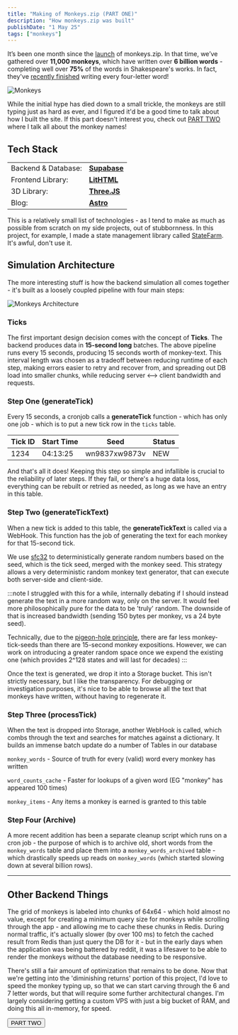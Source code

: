 ```yaml
---
title: "Making of Monkeys.zip (PART ONE)"
description: "How monkeys.zip was built"
publishDate: "1 May 25"
tags: ["monkeys"]
---
```



It’s been one month since the [launch](/posts/monkeys-launch) of monkeys.zip. In that time, we’ve gathered over **11,000 monkeys**, which have written over **6 billion words** - completing well over **75%** of the words in Shakespeare's works. In fact, they've [recently finished](https://monkeys.zip/news) writing every four-letter word!

![Monkeys](/monkeys-hero.png)

While the initial hype has died down to a small trickle, the monkeys are still typing just as hard as ever, and I figured it'd be a good time to talk about how I built the site. If this part doesn't interest you, check out [PART TWO](/posts/making-of-monkeys-2) where I talk all about the monkey names!


## Tech Stack


|    |    |
| --         | --        |
| Backend & Database:  | **[**Supabase**](https://https://supabase.com/)**   | 
| Frontend Library:       | **[**LitHTML**](https://lit.dev/docs/libraries/standalone-templates/)**    | 
| 3D Library:       |  **[**Three.JS**](https://threejs.org/)**    | 
| Blog:  | **[**Astro**](https://astro.build)**      | 


This is a relatively small list of technologies - as I tend to make as much as possible from scratch on my side projects, out of stubbornness. In this project, for example, I made a state management library called [StateFarm](https://github.com/lukeschaefer/StateFarm). It's awful, don't use it.


## Simulation Architecture

The more interesting stuff is how the backend simulation all comes together - it's built as a loosely coupled pipeline with four main steps:

![Monkeys Architecture](/monkeys-architecture.png)

### Ticks 

The first important design decision comes with the concept of **Ticks**. The backend produces data in __15-second long__ batches. The above pipeline runs every 15 seconds, producing 15 seconds worth of monkey-text. This interval length was chosen as a tradeoff between reducing runtime of each step, making errors easier to retry and recover from, and spreading out DB load into smaller chunks, while reducing server <--> client bandwidth and requests.


### Step One  (generateTick)

Every 15 seconds, a cronjob calls a **generateTick** function - which has only one job - which is to put a new tick row in the `ticks` table.

| Tick ID | Start Time | Seed | Status |
| ----    |   ----     |  --  | ----   |
| 1234    | 04:13:25   | wn9837xw9873v  | NEW  |

And that's all it does! Keeping this step so simple and infallible is crucial to the reliability of later steps. If they fail, or there's a huge data loss, everything can be rebuilt or retried as needed, as long as we have an entry in this table.

### Step Two  (generateTickText)

When a new tick is added to this table, the **generateTickText** is called via a WebHook. This function has the job of generating the text for each monkey for that 15-second tick. 

We use [sfc32](https://github.com/bryc/code/blob/master/jshash/PRNGs.md#sfc32) to deterministically generate random numbers based on the seed, which is the tick seed, merged with the monkey seed. This strategy allows a very deterministic random monkey text generator, that can execute both server-side and client-side. 

:::note
I struggled with this for a while, internally debating if I should instead generate the text in a more random way, only on the server. It would feel more philosophically pure for the data to be 'truly' random. The downside of that is increased bandwidth (sending 150 bytes per monkey, vs a 24 byte seed).

Technically, due to the [pigeon-hole principle](https://en.wikipedia.org/wiki/Pigeonhole_principle), there are far less monkey-tick-seeds than there are 15-second monkey expositions. However, we can work on introducing a greater random space once we expend the existing one (which provides 2^128 states and will last for decades)
:::

Once the text is generated, we drop it into a Storage bucket. This isn't strictly necessary, but I like the transparency. For debugging or investigation purposes, it's nice to be able to browse all the text that monkeys have written, without having to regenerate it.

### Step Three (processTick)

When the text is dropped into Storage, another WebHook is called, which combs through the text and searches for matches against a dictionary. It builds an immense batch update do a number of Tables in our database

`monkey_words` - Source of truth for every (valid) word every monkey has written

`word_counts_cache` - Faster for lookups of a given word (EG "monkey" has appeared 100 times)

`monkey_items`  - Any items a monkey is earned is granted to this table


### Step Four (Archive)

A more recent addition has been a separate cleanup script which runs on a cron job - the purpose of which is to archive old, short words from the `monkey_words` table and place them into a `monkey_words_archived` table - which drastically speeds up reads on `monkey_words` (which started slowing down at several billion rows).

---

## Other Backend Things

The grid of monkeys is labeled into chunks of 64x64 - which hold almost no value, except for creating a minimum query size for monkeys while scrolling through the app - and allowing me to cache these chunks in Redis. During normal traffic, it's actually slower (by over 100 ms) to fetch the cached result from Redis than just query the DB for it - but in the early days when the application was being battered by reddit, it was a lifesaver to be able to render the monkeys without the database needing to be responsive.

There's still a fair amount of optimization that remains to be done. Now that we're getting into the 'diminishing returns' portion of this project, I'd love to speed the monkey typing up, so that we can start carving through the 6 and 7 letter words, but that will require some further architectural changes. I'm largely considering getting a custom VPS with just a big bucket of RAM, and doing this all in-memory, for speed.

<a href="/posts/making-of-monkeys-2"><button>PART TWO</button></a>